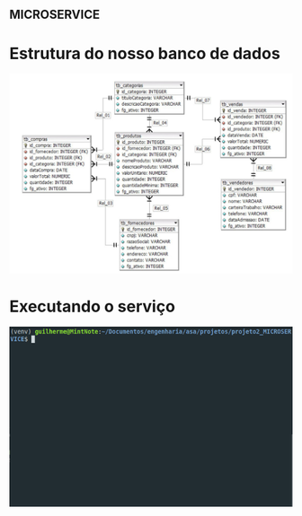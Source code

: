 ## MICROSERVICE

# Estrutura do nosso banco de dados
<p align="center">
  <img src="./projeto2_MICROSERVICE/img/diagrama.jpeg" title="Diagrama DER">
</p>

# Executando o serviço
<p align="center">
    <img src="./projeto2_MICROSERVICE/img/api.gif" title="run way terminal">
</p>